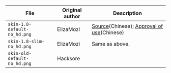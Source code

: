 |File|Original author|Description|
|----|---------------|-----------|
|`skin-1.8-default-no_hd.png`|ElizaMozi|[Source](http://www.mcbbs.net/thread-705557-1-1.html)(Chinese); [Approval of use](http://www.mcbbs.net/forum.php?mod=viewthread&tid=705557&page=50#pid12693907)(Chinese)|
|`skin-1.8-slim-no_hd.png`   |ElizaMozi|Same as above.|
|`skin-old-default-no_hd.png`|Hacksore ||
